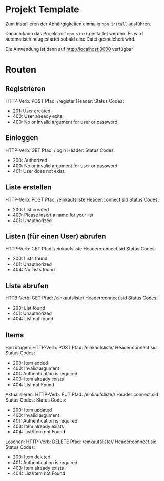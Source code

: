 # Projekt Template

Zum Installieren der Abhängigkeiten einmalig `npm install` ausführen.

Danach kann das Projekt mit `npm start` gestartet werden. Es wird automatisch neugestartet sobald eine Datei gespeichert wird.

Die Anwendung ist dann auf [http://localhost:3000](http://localhost:3000) verfügbar


# Routen

## Registrieren
HTTP-Verb: POST
Pfad: /register
Header:
Status Codes:
- 201: User created.
- 400: User already exits.
- 400: No or invalid argument for user or password.


## Einloggen 
HTTP-Verb: GET
Pfad: /login
Header: 
Status Codes:
- 200: Authorized
- 400: No or invalid argument for user or password.
- 401: User does not exist.

## Liste erstellen
HTTP-Verb: POST
Pfad: /einkaufsliste
Header:connect.sid
Status Codes:
- 200: List created
- 400: Please insert a name for your list
- 401: Unauthorized

## Listen (für einen User) abrufen
HTTP-Verb: GET
Pfad: /einkaufsliste
Header:connect.sid
Status Codes:
- 200: Lists found
- 401: Unauthorized
- 404: No Lists found

## Liste abrufen
HTTB-Verb: GET
Pfad: /einkaufsliste/<name>
Header:connect.sid
Status Codes:
- 200: List found
- 401: Unauthorized
- 404: List not found


## Items
Hinzufügen:
HTTP-Verb: POST
Pfad: /einkaufsliste/<idListe>
Header:connect.sid
Status Codes:
- 200: Item added
- 400: Invalid argument
- 401: Authentication is required
- 403: Item already exists
- 404: List not Found

Aktualisieren:
HTTP-Verb: PUT
Pfad: /einkaufsliste/<idListe>/<nameItem>
Header:connect.sid
Status Codes:
Status Codes:
- 200: Item updated
- 400: Invalid argument
- 401: Authentication is required
- 403: Item already exists
- 404: List/Item not Found

Löschen:
HTTP-Verb: DELETE
Pfad: /einkaufsliste/<idListe>/<nameItem>
Header:connect.sid
Status Codes:
- 200: Item deleted
- 401: Authentication is required
- 403: Item already exists
- 404: List/Item not Found







